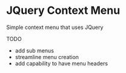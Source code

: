 # JQuery Context Menu
Simple context menu that uses JQuery

TODO
 - add sub menus
 - streamline menu creation
 - add capability to have menu headers
